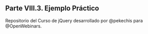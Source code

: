 ## Parte VIII.3. Ejemplo Práctico

Repositorio del Curso de jQuery desarrollado por @pekechis para @OpenWebinars.
